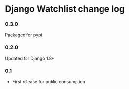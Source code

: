 # Django Watchlist change log

### 0.3.0
Packaged for pypi

### 0.2.0
Updated for Django 1.8+

### 0.1
* First release for public consumption

